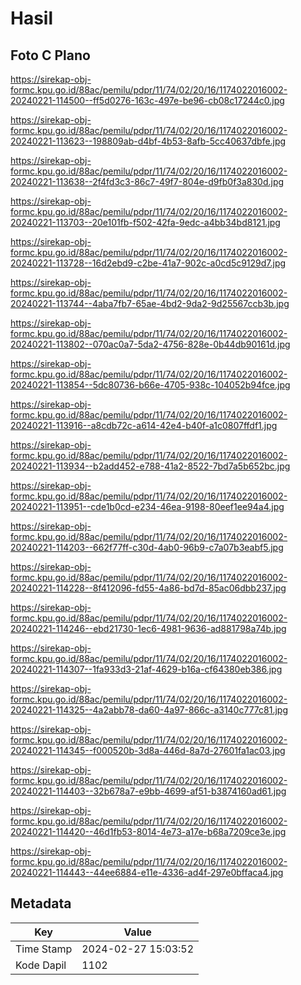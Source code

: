 # Hasil

## Foto C Plano

https://sirekap-obj-formc.kpu.go.id/88ac/pemilu/pdpr/11/74/02/20/16/1174022016002-20240221-114500--ff5d0276-163c-497e-be96-cb08c17244c0.jpg

https://sirekap-obj-formc.kpu.go.id/88ac/pemilu/pdpr/11/74/02/20/16/1174022016002-20240221-113623--198809ab-d4bf-4b53-8afb-5cc40637dbfe.jpg

https://sirekap-obj-formc.kpu.go.id/88ac/pemilu/pdpr/11/74/02/20/16/1174022016002-20240221-113638--2f4fd3c3-86c7-49f7-804e-d9fb0f3a830d.jpg

https://sirekap-obj-formc.kpu.go.id/88ac/pemilu/pdpr/11/74/02/20/16/1174022016002-20240221-113703--20e101fb-f502-42fa-9edc-a4bb34bd8121.jpg

https://sirekap-obj-formc.kpu.go.id/88ac/pemilu/pdpr/11/74/02/20/16/1174022016002-20240221-113728--16d2ebd9-c2be-41a7-902c-a0cd5c9129d7.jpg

https://sirekap-obj-formc.kpu.go.id/88ac/pemilu/pdpr/11/74/02/20/16/1174022016002-20240221-113744--4aba7fb7-65ae-4bd2-9da2-9d25567ccb3b.jpg

https://sirekap-obj-formc.kpu.go.id/88ac/pemilu/pdpr/11/74/02/20/16/1174022016002-20240221-113802--070ac0a7-5da2-4756-828e-0b44db90161d.jpg

https://sirekap-obj-formc.kpu.go.id/88ac/pemilu/pdpr/11/74/02/20/16/1174022016002-20240221-113854--5dc80736-b66e-4705-938c-104052b94fce.jpg

https://sirekap-obj-formc.kpu.go.id/88ac/pemilu/pdpr/11/74/02/20/16/1174022016002-20240221-113916--a8cdb72c-a614-42e4-b40f-a1c0807ffdf1.jpg

https://sirekap-obj-formc.kpu.go.id/88ac/pemilu/pdpr/11/74/02/20/16/1174022016002-20240221-113934--b2add452-e788-41a2-8522-7bd7a5b652bc.jpg

https://sirekap-obj-formc.kpu.go.id/88ac/pemilu/pdpr/11/74/02/20/16/1174022016002-20240221-113951--cde1b0cd-e234-46ea-9198-80eef1ee94a4.jpg

https://sirekap-obj-formc.kpu.go.id/88ac/pemilu/pdpr/11/74/02/20/16/1174022016002-20240221-114203--662f77ff-c30d-4ab0-96b9-c7a07b3eabf5.jpg

https://sirekap-obj-formc.kpu.go.id/88ac/pemilu/pdpr/11/74/02/20/16/1174022016002-20240221-114228--8f412096-fd55-4a86-bd7d-85ac06dbb237.jpg

https://sirekap-obj-formc.kpu.go.id/88ac/pemilu/pdpr/11/74/02/20/16/1174022016002-20240221-114246--ebd21730-1ec6-4981-9636-ad881798a74b.jpg

https://sirekap-obj-formc.kpu.go.id/88ac/pemilu/pdpr/11/74/02/20/16/1174022016002-20240221-114307--1fa933d3-21af-4629-b16a-cf64380eb386.jpg

https://sirekap-obj-formc.kpu.go.id/88ac/pemilu/pdpr/11/74/02/20/16/1174022016002-20240221-114325--4a2abb78-da60-4a97-866c-a3140c777c81.jpg

https://sirekap-obj-formc.kpu.go.id/88ac/pemilu/pdpr/11/74/02/20/16/1174022016002-20240221-114345--f000520b-3d8a-446d-8a7d-27601fa1ac03.jpg

https://sirekap-obj-formc.kpu.go.id/88ac/pemilu/pdpr/11/74/02/20/16/1174022016002-20240221-114403--32b678a7-e9bb-4699-af51-b3874160ad61.jpg

https://sirekap-obj-formc.kpu.go.id/88ac/pemilu/pdpr/11/74/02/20/16/1174022016002-20240221-114420--46d1fb53-8014-4e73-a17e-b68a7209ce3e.jpg

https://sirekap-obj-formc.kpu.go.id/88ac/pemilu/pdpr/11/74/02/20/16/1174022016002-20240221-114443--44ee6884-e11e-4336-ad4f-297e0bffaca4.jpg


## Metadata

| Key        | Value               |
| ---------- | ------------------- |
| Time Stamp | 2024-02-27 15:03:52 |
| Kode Dapil | 1102                |



